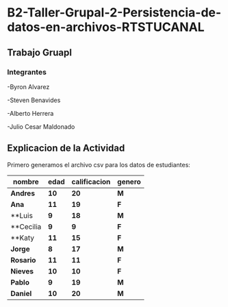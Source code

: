 # B2-Taller-Grupal-2-Persistencia-de-datos-en-archivos-RTSTUCANAL
## Trabajo Gruapl
### Integrantes
  -Byron Alvarez
  
  -Steven Benavides
  
  -Alberto Herrera
  
  -Julio Cesar Maldonado 
  
## Explicacion de la Actividad 
Primero generamos el archivo csv para los datos de estudiantes:


| **nombre**  | **edad** | **calificacion** | **genero**|
|-------------|----------|------------------|-----------|
|**Andres**|**10**|**20**|**M**|
|**Ana**|**11**|**19**|**F**|
|**Luis|**9**|**18**|**M**|
|**Cecilia|**9**|**9**|**F**|
|**Katy|**11**|**15**|**F**|
|**Jorge**|**8**|**17**|**M**|
|**Rosario**|**11**|**11**|**F**|
|**Nieves**|**10**|**10**|**F**|
|**Pablo**|**9**|**19**|**M**|
|**Daniel**|**10**|**20**|**M**|



